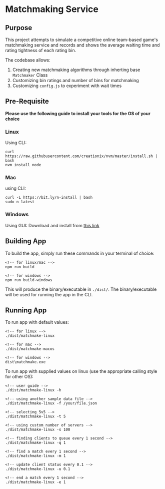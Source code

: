 # Matchmaking Service

## Purpose

This project attempts to simulate a competitive online team-based game's matchmaking service and records and shows the average waiting time and rating tightness of each rating bin.

The codebase allows:
1. Creating new matchmaking algorithms through inherting base `Matchmaker` Class
2. Customizing bin ratings and number of bins for matchmaking
3. Customizing `config.js` to experiment with wait times

## Pre-Requisite

**Please use the following guide to install your tools for the OS of your choice**
### Linux
Using CLI:
```
curl https://raw.githubusercontent.com/creationix/nvm/master/install.sh | bash
nvm install node
```

### Mac
using CLI:
```
curl -L https://bit.ly/n-install | bash
sudo n latest
```

### Windows
Using GUI:
Download and install from [this link](https://nodejs.org/dist/v20.2.0/node-v20.2.0-x64.msi)


## Building App
To build the app, simply run these commands in your terminal of choice:
```
<!-- for linux/mac -->
npm run build

<!-- for windows -->
npm run build-windows
```

This will produce the binary/executable in `./dist/`. The binary/executable will be used for running the app in the CLI.

## Running App
To run app with default values:
```
<!-- for linux -->
./dist/matchmake-linux

<!-- for mac -->
./dist/matchmake-macos

<!-- for windows -->
dist\matchmake.exe
```

To run app with supplied values on linux (use the appropriate calling style for other OS):
```
<!-- user guide -->
./dist/matchmake-linux -h

<!-- using another sample data file -->
./dist/matchmake-linux -f /your/file.json

<!-- selecting 5v5 -->
./dist/matchmake-linux -t 5

<!-- using custom number of servers -->
./dist/matchmake-linux -s 100

<!-- finding clients to queue every 1 second -->
./dist/matchmake-linux -q 1

<!-- find a match every 1 second -->
./dist/matchmake-linux -m 1

<!-- update client status every 0.1 -->
./dist/matchmake-linux -u 0.1

<!-- end a match every 1 second -->
./dist/matchmake-linux -e 1

```